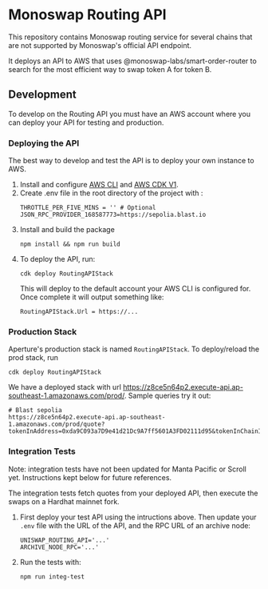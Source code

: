 # Monoswap Routing API

This repository contains Monoswap routing service for several chains that are not supported by Monoswap's official API endpoint.

It deploys an API to AWS that uses @monoswap-labs/smart-order-router to search for the most efficient way to swap token A for token B.

## Development

To develop on the Routing API you must have an AWS account where you can deploy your API for testing and production.

### Deploying the API

The best way to develop and test the API is to deploy your own instance to AWS.

1. Install and configure [AWS CLI](https://docs.aws.amazon.com/cli/latest/userguide/install-cliv2.html) and [AWS CDK V1](https://docs.aws.amazon.com/cdk/latest/guide/getting_started.html).
2. Create .env file in the root directory of the project with :
   ```
   THROTTLE_PER_FIVE_MINS = '' # Optional
   JSON_RPC_PROVIDER_168587773=https://sepolia.blast.io
   ```
3. Install and build the package
   ```
   npm install && npm run build
   ```
4. To deploy the API, run:
   ```
   cdk deploy RoutingAPIStack
   ```
   This will deploy to the default account your AWS CLI is configured for. Once complete it will output something like:
   ```
   RoutingAPIStack.Url = https://...
   ```

### Production Stack
Aperture's production stack is named `RoutingAPIStack`. To deploy/reload the prod stack, run
```shell
cdk deploy RoutingAPIStack
```

We have a deployed stack with url https://z8ce5n64p2.execute-api.ap-southeast-1.amazonaws.com/prod/. Sample queries try it out:
```
# Blast sepolia
https://z8ce5n64p2.execute-api.ap-southeast-1.amazonaws.com/prod/quote?tokenInAddress=0xda9C093a7D9e41d21Dc9A7ff5601A3FD02111d95&tokenInChainId=168587773&tokenOutAddress=ETH&tokenOutChainId=168587773&amount=1000000&type=exactIn

```

### Integration Tests

Note: integration tests have not been updated for Manta Pacific or Scroll yet. Instructions kept below for future references.

The integration tests fetch quotes from your deployed API, then execute the swaps on a Hardhat mainnet fork.

1. First deploy your test API using the intructions above. Then update your `.env` file with the URL of the API, and the RPC URL of an archive node:

   ```
   UNISWAP_ROUTING_API='...'
   ARCHIVE_NODE_RPC='...'
   ```

2. Run the tests with:
   ```
   npm run integ-test
   ```



